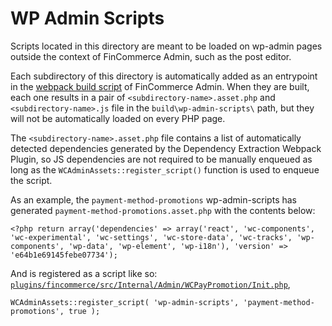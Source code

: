 # WP Admin Scripts

Scripts located in this directory are meant to be loaded on wp-admin pages outside the context of FinCommerce Admin, such as the post editor. 

Each subdirectory of this directory is automatically added as an entrypoint in the [webpack build script](../../../../plugins/fincommerce-admin/webpack.config.js#L71) of FinCommerce Admin. When they are built, each one results in a pair of `<subdirectory-name>.asset.php` and `<subdirectory-name>.js` file in the `build\wp-admin-scripts\` path, but they will not be automatically loaded on every PHP page.

The `<subdirectory-name>.asset.php` file contains a list of automatically detected dependencies generated by the Dependency Extraction Webpack Plugin, so JS dependencies are not required to be manually enqueued as long as the `WCAdminAssets::register_script()` function is used to enqueue the script.

As an example, the `payment-method-promotions` wp-admin-scripts has generated `payment-method-promotions.asset.php` with the contents below:

`<?php return array('dependencies' => array('react', 'wc-components', 'wc-experimental', 'wc-settings', 'wc-store-data', 'wc-tracks', 'wp-components', 'wp-data', 'wp-element', 'wp-i18n'), 'version' => 'e64b1e69145febe07734');`

And is registered as a script like so: [`plugins/fincommerce/src/Internal/Admin/WCPayPromotion/Init.php`](../../../../plugins/fincommerce/src/Internal/Admin/WCPayPromotion/Init.php#L179),

`WCAdminAssets::register_script( 'wp-admin-scripts', 'payment-method-promotions', true );`


